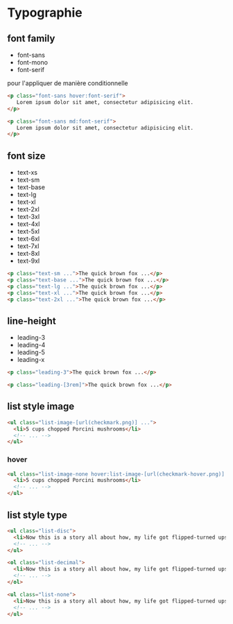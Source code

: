 # Typographie

## font family

- font-sans
- font-mono
- font-serif

pour l'appliquer de manière conditionnelle 
 ```html
<p class="font-sans hover:font-serif">
    Lorem ipsum dolor sit amet, consectetur adipisicing elit.
</p>

<p class="font-sans md:font-serif">
    Lorem ipsum dolor sit amet, consectetur adipisicing elit.
</p>
```	

## font size
- text-xs
- text-sm
- text-base
- text-lg
- text-xl
- text-2xl
- text-3xl
- text-4xl
- text-5xl
- text-6xl
- text-7xl
- text-8xl
- text-9xl

``` html
<p class="text-sm ...">The quick brown fox ...</p>
<p class="text-base ...">The quick brown fox ...</p>
<p class="text-lg ...">The quick brown fox ...</p>
<p class="text-xl ...">The quick brown fox ...</p>
<p class="text-2xl ...">The quick brown fox ...</p>
```

## line-height

- leading-3
- leading-4
- leading-5
- leading-x 

``` html
<p class="leading-3">The quick brown fox ...</p>

<p class="leading-[3rem]">The quick brown fox ...</p>


```


## list style image

```html	
<ul class="list-image-[url(checkmark.png)] ...">
  <li>5 cups chopped Porcini mushrooms</li>
  <!-- ... -->
</ul>
```
### hover 
```html
<ul class="list-image-none hover:list-image-[url(checkmark-hover.png)] ...">
  <li>5 cups chopped Porcini mushrooms</li>
  <!-- ... -->
</ul>
```

## list style type

```html
<ul class="list-disc">
  <li>Now this is a story all about how, my life got flipped-turned upside down</li>
  <!-- ... -->
</ul>

<ol class="list-decimal">
  <li>Now this is a story all about how, my life got flipped-turned upside down</li>
  <!-- ... -->
</ol>

<ul class="list-none">
  <li>Now this is a story all about how, my life got flipped-turned upside down</li>
  <!-- ... -->
</ul>
```


